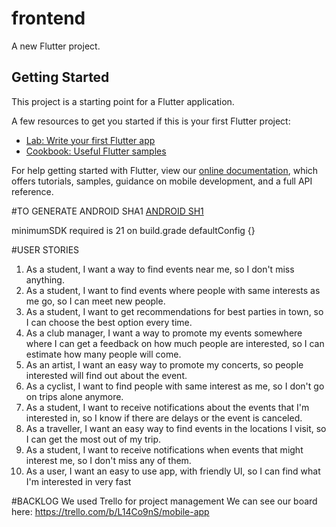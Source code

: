 # frontend

A new Flutter project.

## Getting Started

This project is a starting point for a Flutter application.

A few resources to get you started if this is your first Flutter project:

- [Lab: Write your first Flutter app](https://flutter.dev/docs/get-started/codelab)
- [Cookbook: Useful Flutter samples](https://flutter.dev/docs/cookbook)

For help getting started with Flutter, view our
[online documentation](https://flutter.dev/docs), which offers tutorials,
samples, guidance on mobile development, and a full API reference.

#TO GENERATE ANDROID SHA1
[ANDROID SH1](https://stackoverflow.com/a/54342861/9574340)

minimumSDK required is 21 on build.grade defaultConfig {}

#USER STORIES
1. As a student, I want a way to find events near me, so I don't miss anything.
2. As a student, I want to find events where people with same interests as me go, so I can meet new people.
3. As a student, I want to get recommendations for best parties in town, so I can choose the best option every time.
4. As a club manager, I want a way to promote my events somewhere where I can get a feedback on how much people are interested,
   so I can estimate how many people will come.
5. As an artist, I want an easy way to promote my concerts, so people interested will find out about the event.
6. As a cyclist, I want to find people with same interest as me, so I don't go on trips alone anymore.
7. As a student, I want to receive notifications about the events that I'm interested in, so I know if there are delays or the event is canceled.
8. As a traveller, I want an easy way to find events in the locations I visit, so I can get the most out of my trip.
9. As a student, I want to receive notifications when events that might interest me, so I don't miss any of them.
10. As a user, I want an easy to use app, with friendly UI, so I can find what I'm interested in very fast

#BACKLOG
   We used Trello for project management
   We can see our board here: https://trello.com/b/L14Co9nS/mobile-app